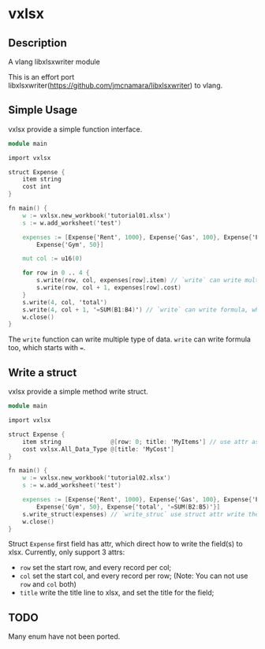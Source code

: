 # vxlsx
## Description
A vlang libxlsxwriter module

This is an effort port libxlsxwriter(https://github.com/jmcnamara/libxlsxwriter) to vlang.

## Simple Usage

vxlsx provide a simple function interface.

```v
module main

import vxlsx

struct Expense {
	item string
	cost int
}

fn main() {
	w := vxlsx.new_workbook('tutorial01.xlsx')
	s := w.add_worksheet('test')

	expenses := [Expense{'Rent', 1000}, Expense{'Gas', 100}, Expense{'Food', 300},
		Expense{'Gym', 50}]

	mut col := u16(0)

	for row in 0 .. 4 {
		s.write(row, col, expenses[row].item) // `write` can write multiple type of data
		s.write(row, col + 1, expenses[row].cost)
	}
	s.write(4, col, 'total')
	s.write(4, col + 1, '=SUM(B1:B4)') // `write` can write formula, which starts with '='
	w.close()
}

```

The `write` function can write multiple type of data.
`write` can write formula too, which starts with `=`.

## Write a struct

vxlsx provide a simple method write struct.
```v
module main

import vxlsx

struct Expense {
	item string              @[row: 0; title: 'MyItems'] // use attr as directive
	cost vxlsx.All_Data_Type @[title: 'MyCost']
}

fn main() {
	w := vxlsx.new_workbook('tutorial02.xlsx')
	s := w.add_worksheet('test')

	expenses := [Expense{'Rent', 1000}, Expense{'Gas', 100}, Expense{'Food', 300},
		Expense{'Gym', 50}, Expense{'total', '=SUM(B2:B5)'}]
	s.write_struct(expenses) // `write_struc` use struct attr write the records
	w.close()
}
```

Struct `Expense` first field has attr, which direct how to write the field(s) to xlsx.
Currently, only support 3 attrs:
- `row` set the start row, and every record per col;
- `col` set the start col, and every record per row; (Note: You can not use `row` and `col` both)
- `title` write the title line to xlsx, and set the title for the field;

## TODO

Many enum have not been ported.

